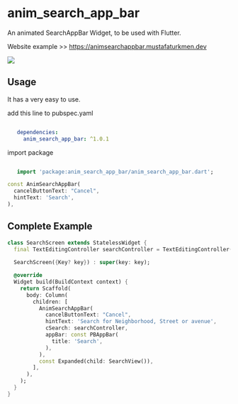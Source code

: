 # anim_search_app_bar

An animated SearchAppBar Widget, to be used with Flutter.

Website example >> https://animsearchappbar.mustafaturkmen.dev


![](demo.gif)

## Usage

It has a very easy to use.

add this line to pubspec.yaml

```yaml

   dependencies:
     anim_search_app_bar: ^1.0.1

```

import package

```dart

   import 'package:anim_search_app_bar/anim_search_app_bar.dart';

```

```dart
const AnimSearchAppBar(
  cancelButtonText: "Cancel",
  hintText: 'Search',
),
```

## Complete Example

```dart
class SearchScreen extends StatelessWidget {
  final TextEditingController searchController = TextEditingController();
  
  SearchScreen({Key? key}) : super(key: key);

  @override
  Widget build(BuildContext context) {
    return Scaffold(
      body: Column(
        children: [
          AnimSearchAppBar(
            cancelButtonText: "Cancel",
            hintText: 'Search for Neighborhood, Street or avenue',
            cSearch: searchController,
            appBar: const PBAppBar(
              title: 'Search',
            ),
          ),
          const Expanded(child: SearchView()),
        ],
      ),
    );
  }
}
```
